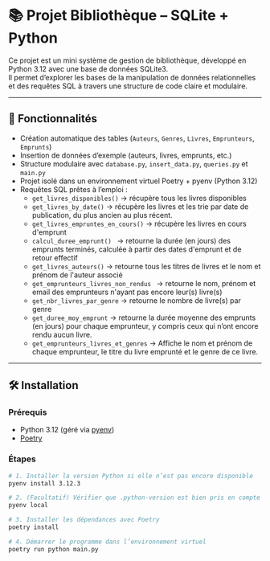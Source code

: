 # 📚 Projet Bibliothèque – SQLite + Python

Ce projet est un mini système de gestion de bibliothèque, développé en Python 3.12 avec une base de données SQLite3.  
Il permet d’explorer les bases de la manipulation de données relationnelles et des requêtes SQL à travers une structure de code claire et modulaire.

---

## 🚀 Fonctionnalités

- Création automatique des tables (`Auteurs`, `Genres`, `Livres`, `Emprunteurs`, `Emprunts`)
- Insertion de données d’exemple (auteurs, livres, emprunts, etc.)
- Structure modulaire avec `database.py`, `insert_data.py`, `queries.py` et `main.py`
- Projet isolé dans un environnement virtuel Poetry + pyenv (Python 3.12)
- Requêtes SQL prêtes à l’emploi :
  - `get_livres_disponibles()` → récupère tous les livres disponibles
  - `get_livres_by_date()` → récupère les livres et les trie par date de publication, du plus ancien au plus récent.
  - `get_livres_empruntes_en_cours()` → récupère les livres en cours d'emprunt
  - `calcul_duree_emprunt() ` →  retourne la durée (en jours) des emprunts terminés, calculée à partir des dates d'emprunt et de retour effectif
  - `get_livres_auteurs()`  → retourne tous les titres de livres et le nom et prénom de l'auteur associé
  - `get_emprunteurs_livres_non_rendus ` → retourne le nom, prénom et email des emprunteurs n'ayant pas encore leur(s) livre(s)
  - `get_nbr_livres_par_genre` → retourne le nombre de livre(s) par genre
  - `get_duree_moy_emprunt` → retourne la durée moyenne des emprunts (en jours) pour chaque emprunteur, y compris ceux qui n’ont encore rendu aucun livre.
  - `get_emprunteurs_livres_et_genres` → Affiche le nom et prénom de chaque emprunteur, le titre du livre emprunté et le genre de ce livre.

---

## 🛠️ Installation

### Prérequis

- Python 3.12 (géré via [pyenv](https://github.com/pyenv/pyenv))
- [Poetry](https://python-poetry.org/)

### Étapes

```bash
# 1. Installer la version Python si elle n’est pas encore disponible
pyenv install 3.12.3

# 2. (Facultatif) Vérifier que .python-version est bien pris en compte
pyenv local

# 3. Installer les dépendances avec Poetry
poetry install

# 4. Démarrer le programme dans l’environnement virtuel
poetry run python main.py

